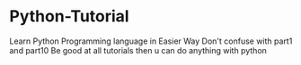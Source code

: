 # Python-Tutorial

Learn Python Programming language in Easier Way
Don't confuse with part1 and part10
Be good at all tutorials then u can do anything with python
